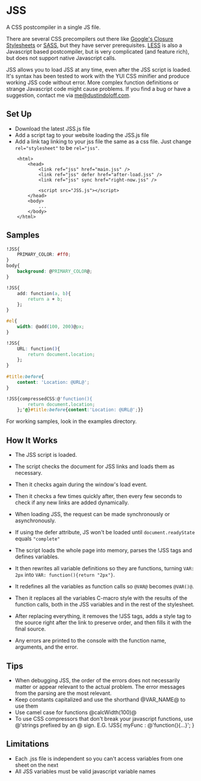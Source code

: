 JSS
===

A CSS postcompiler in a single JS file.

There are several CSS precompilers out there like [Google's Closure Stylesheets](https://code.google.com/p/closure-stylesheets/) or [SASS](http://sass-lang.com/), but they have server prerequisites.  [LESS](http://lesscss.org/) is also a Javascript based postcompiler, but is very complicated (and feature rich), but does not support native Javascript calls.

JSS allows you to load JSS at any time, even after the JSS script is loaded.  It's syntax has been tested to work with the YUI CSS minifier and produce working JSS code without error.  More complex function definitions or strange Javascript code might cause problems.  If you find a bug or have a suggestion, contact me via [me@dustindoloff.com](mailto:me@dustindoloff.com).

## Set Up
- Download the latest JSS.js file
- Add a script tag to your website loading the JSS.js file
- Add a link tag linking to your jss file the same as a css file.  Just change `rel="stylesheet"` to be `rel="jss"`.

```
	<html>
		<head>
			<link ref="jss" href="main.jss" />
			<link ref="jss" defer href="after-load.jss" />
			<link ref="jss" sync href="right-now.jss" />

			<script src="JSS.js"></script>
		</head>
		<body>
		    ...
		</body>
	</html>
```

## Samples
```css
!JSS{
	PRIMARY_COLOR: #ff0;
}
body{
	background: @PRIMARY_COLOR@;
}
```

```css
!JSS{
	add: function(a, b){
		return a + b;
	};
}

#el{
	width: @add(100, 200)@px;
}
```

```css
!JSS{
	URL: function(){
		return document.location;
	};
}
	
#title:before{
	content: 'Location: @URL@';
}
```


```css
!JSS{compressedCSS:@'function(){
		return document.location;
	};'@}#title:before{content:'Location: @URL@';}}
```

For working samples, look in the examples directory.

## How It Works

- The JSS script is loaded.
- The script checks the document for JSS links and loads them as necessary.
- Then it checks again during the window's load event.
- Then it checks a few times quickly after, then every few seconds to check if any new links are added dynamically.

- When loading JSS, the request can be made synchronously or asynchronously.
- If using the defer attribute, JS won't be loaded until `document.readyState` equals `"complete"`

- The script loads the whole page into memory, parses the !JSS tags and defines variables.
- It then rewrites all variable definitions so they are functions, turning `VAR: 2px` into `VAR: function(){return "2px"}`.
- It redefines all the variables as function calls so `@VAR@` becomes `@VAR()@`.
- Then it replaces all the variables C-macro style with the results of the function calls, both in the JSS variables and in the rest of the stylesheet.

- After replacing everything, it removes the !JSS tags, adds a style tag to the source right after the link to preserve order, and then fills it with the final source.

- Any errors are printed to the console with the function name, arguments, and the error.

## Tips
- When debugging JSS, the order of the errors does not necessarily matter or appear relevant to the actual problem.  The error messages from the parsing are the most relevant.
- Keep constants capitalized and use the shorthand @VAR_NAME@ to use them
- Use camel case for functions @calcWidth(100)@
- To use CSS compressors that don't break your javascript functions, use @'strings prefixed by an @ sign. E.G. !JSS{ myFunc : @'function(){...}'; }

## Limitations
- Each .jss file is independent so you can't access variables from one sheet on the next
- All JSS variables must be valid javascript variable names